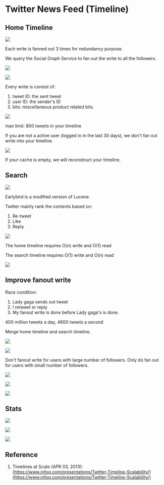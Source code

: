 # Twitter News Feed \(Timeline\)

## Home Timeline



![](../.gitbook/assets/image%20%2814%29.png)

Each write is fanned out 3 times for redundancy purpose.

We query the Social Graph Service to fan out the write to all the followers.

![](../.gitbook/assets/image%20%2821%29.png)

![](../.gitbook/assets/image%20%285%29.png)

Every write is consist of:

1. tweet ID: the sent tweet
2. user ID: the sender's ID
3. bits: miscellaneous product related bits.

![](../.gitbook/assets/image%20%2817%29.png)

max limit: 800 tweets in your timeline

If you are not a active user \(logged in in the last 30 days\), we don't fan out write into your timeline.

![](../.gitbook/assets/image%20%2810%29.png)

If your cache is empty, we will reconstruct your timeline.



## Search

![](../.gitbook/assets/image%20%289%29.png)

Earlybird is a modified version of Lucene.

Twitter mainly rank the contents based on:

1. Re-tweet
2. Like
3. Reply

![](../.gitbook/assets/image%20%2815%29.png)

The home timeline requires O\(n\) write and O\(1\) read

The search timeline requires O\(1\) write and O\(n\) read

![](../.gitbook/assets/image%20%2827%29%20%281%29.png)

## Improve fanout write

Race condition:

1. Lady gaga sends out tweet
2. I retweet or reply
3. My fanout write is done before Lady gaga's is done.

400 million tweets a day, 4600 tweets a second

Merge home timeline and search timeline.

![](../.gitbook/assets/image%20%283%29.png)

![](../.gitbook/assets/image%20%282%29.png)

Don't fanout write for users with large number of followers. Only do fan out for users with small number of followers.

![](../.gitbook/assets/image%20%2818%29.png)

![](../.gitbook/assets/image%20%2835%29.png)

![](../.gitbook/assets/image%20%2828%29.png)



## Stats

![](../.gitbook/assets/image%20%2812%29%20%281%29.png)

![](../.gitbook/assets/image%20%2832%29.png)

![](../.gitbook/assets/image%20%2830%29.png)

## Reference

1. Timelines at Scale \(APR 03, 2013\): [https://www.infoq.com/presentations/Twitter-Timeline-Scalability/](https://www.infoq.com/presentations/Twitter-Timeline-Scalability/)


